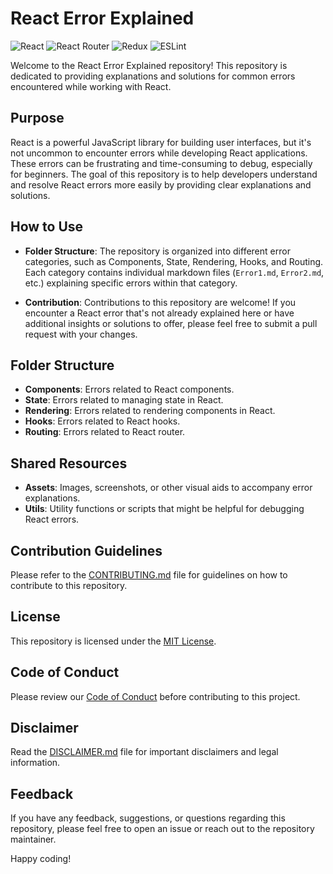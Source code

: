 # React Error Explained

![React](https://img.shields.io/badge/react-61DAFB?style=for-the-badge&logo=react&logoColor=white)
![React Router](https://img.shields.io/badge/react_router-CA4245?style=for-the-badge&logo=react-router&logoColor=white)
![Redux](https://img.shields.io/badge/redux-764ABC?style=for-the-badge&logo=redux&logoColor=white)
![ESLint](https://img.shields.io/badge/eslint-4B32C3?style=for-the-badge&logo=eslint&logoColor=white)

Welcome to the React Error Explained repository! This repository is dedicated to providing explanations and solutions for common errors encountered while working with React.

## Purpose

React is a powerful JavaScript library for building user interfaces, but it's not uncommon to encounter errors while developing React applications. These errors can be frustrating and time-consuming to debug, especially for beginners. The goal of this repository is to help developers understand and resolve React errors more easily by providing clear explanations and solutions.

## How to Use

- **Folder Structure**: The repository is organized into different error categories, such as Components, State, Rendering, Hooks, and Routing. Each category contains individual markdown files (`Error1.md`, `Error2.md`, etc.) explaining specific errors within that category.

- **Contribution**: Contributions to this repository are welcome! If you encounter a React error that's not already explained here or have additional insights or solutions to offer, please feel free to submit a pull request with your changes.

## Folder Structure

- **Components**: Errors related to React components.
- **State**: Errors related to managing state in React.
- **Rendering**: Errors related to rendering components in React.
- **Hooks**: Errors related to React hooks.
- **Routing**: Errors related to React router.

## Shared Resources

- **Assets**: Images, screenshots, or other visual aids to accompany error explanations.
- **Utils**: Utility functions or scripts that might be helpful for debugging React errors.

## Contribution Guidelines

Please refer to the [CONTRIBUTING.md](ContributionGuidelines/CONTRIBUTING.md) file for guidelines on how to contribute to this repository.

## License

This repository is licensed under the [MIT License](LICENSE).

## Code of Conduct

Please review our [Code of Conduct](CODE_OF_CONDUCT.md) before contributing to this project.

## Disclaimer

Read the [DISCLAIMER.md](DISCLAIMER.md) file for important disclaimers and legal information.

## Feedback

If you have any feedback, suggestions, or questions regarding this repository, please feel free to open an issue or reach out to the repository maintainer.

Happy coding!
